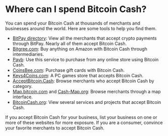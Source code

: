 # Where can I spend Bitcoin Cash?


You can spend your Bitcoin Cash at thousands of merchants and businesses around the world. Here are some tools to help you find them. 

* [BitPay directory](https://bitpay.com/directory/): View all the merchants that accept crypto payments through BitPay. Nearly all of them accept Bitcoin Cash. 
* [Bitgree.com](https://www.bitgree.com/): Buy anything on Amazon with Bitcoin Cash through intermediaries. 
* [Payb](https://payb.io/): Use this service to purchase from any online store using Bitcoin Cash.
* [CoinsBee.com](https://www.coinsbee.com): Purchase gift cards with Bitcoin Cash.
* [Keys4Coins.com](https://www.keys4coins.com/): A PC games store that accepts Bitcoin Cash.
* [AcceptBitcoin.Cash](https://acceptbitcoin.cash/): Browse merchants who accept Bitcoin Cash by category. 
* [Map.bitcoin.com](https://map.bitcoin.com/) and [Cash-Map.org](https://cash-map.org/): Browse merchants through a map interface. 
* [BitcoinCash.org](https://bitcoincash.org/#services): View several services and projects that accept Bitcoin Cash.

If you accept Bitcoin Cash for your business, list your business on one or more of these websites for more exposure. If you are a consumer, convince your favorite merchants to accept Bitcoin Cash.
